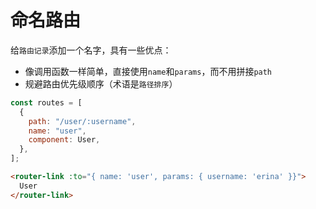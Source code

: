 # 命名路由

给`路由记录`添加一个名字，具有一些优点：

- 像调用函数一样简单，直接使用`name`和`params`，而不用拼接`path`
- 规避路由优先级顺序（术语是`路径排序`）

```js
const routes = [
  {
    path: "/user/:username",
    name: "user",
    component: User,
  },
];
```

```html
<router-link :to="{ name: 'user', params: { username: 'erina' }}">
  User
</router-link>
```
